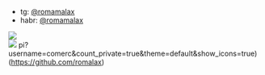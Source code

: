* tg: [@romamalax](http://t.me/romamalax)
* habr: [@romamalax](http://habr.com/ru/users/romamalax)


[![](https://github-readme-stats.vercel.app/api?username=romalax&count_private=true&theme=vue-dark&show_icons=true&include_all_commits=true)](https://github.com/romalax)<br/>
[![](https://github-readme-stats-sigma-five.vercel.app/api/top-langs/?username=romalax&theme=vue-dark&hide_border=false&include_all_commits=true&count_private=true&layout=compact)](https://github.com/romalax)
pi?username=comerc&count_private=true&theme=default&show_icons=true)(https://github.com/romalax)
